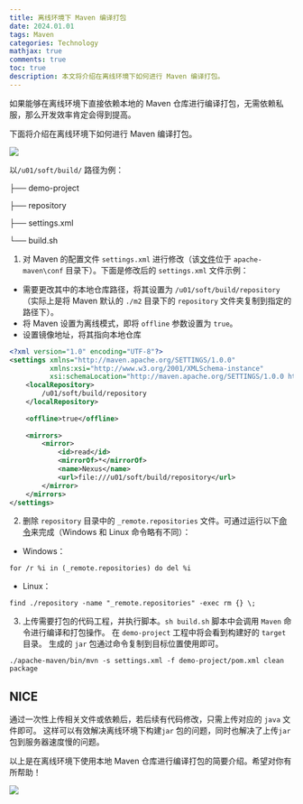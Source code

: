 ```yaml
---
title: 离线环境下 Maven 编译打包
date: 2024.01.01
tags: Maven
categories: Technology  
mathjax: true 
comments: true
toc: true
description: 本文将介绍在离线环境下如何进行 Maven 编译打包。
---
```


如果能够在离线环境下直接依赖本地的 Maven 仓库进行编译打包，无需依赖私服，那么开发效率肯定会得到提高。

下面将介绍在离线环境下如何进行 Maven 编译打包。

![](https://wyiyi.github.io/amber/contents/2023/apache-maven.png)

以`/u01/soft/build/` 路径为例：

├── demo-project

├── repository

├── settings.xml

└── build.sh

1. 对 Maven 的配置文件 `settings.xml` 进行修改（该[文件](https://maven.apache.org/settings.html)位于 `apache-maven\conf` 目录下）。下面是修改后的 `settings.xml` 文件示例：
- 需要更改其中的本地仓库路径，将其设置为 `/u01/soft/build/repository`（实际上是将 Maven 默认的 `./m2` 目录下的 `repository` 文件夹复制到指定的路径下）。
- 将 Maven 设置为离线模式，即将 `offline` 参数设置为 `true`。
- 设置镜像地址，将其指向本地仓库
```xml
<?xml version="1.0" encoding="UTF-8"?>
<settings xmlns="http://maven.apache.org/SETTINGS/1.0.0"
          xmlns:xsi="http://www.w3.org/2001/XMLSchema-instance"
          xsi:schemaLocation="http://maven.apache.org/SETTINGS/1.0.0 http://maven.apache.org/xsd/settings-1.0.0.xsd">
    <localRepository>
        /u01/soft/build/repository
    </localRepository>
    
    <offline>true</offline>
    
    <mirrors>
        <mirror>
            <id>read</id>
            <mirrorOf>*</mirrorOf>
            <name>Nexus</name>
            <url>file:///u01/soft/build/repository</url>
        </mirror>
    </mirrors>
</settings>
```

2. 删除 `repository` 目录中的 `_remote.repositories` 文件。可通过运行以下[命令](https://blog.csdn.net/Remember_Z/article/details/119523295)来完成（Windows 和 Linux 命令略有不同）：
- Windows：
```
for /r %i in (_remote.repositories) do del %i
```
- Linux：
```
find ./repository -name "_remote.repositories" -exec rm {} \;
```

3. 上传需要打包的代码工程，并执行脚本。`sh build.sh` 脚本中会调用 `Maven` 命令进行编译和打包操作。 
在 `demo-project` 工程中将会看到构建好的 `target` 目录。 生成的 `jar` 包通过命令复制到目标位置使用即可。
```shell
./apache-maven/bin/mvn -s settings.xml -f demo-project/pom.xml clean package
```

## NICE
通过一次性上传相关文件或依赖后，若后续有代码修改，只需上传对应的 `java` 文件即可。
这样可以有效解决离线环境下构建`jar` 包的问题，同时也解决了上传`jar` 包到服务器速度慢的问题。

以上是在离线环境下使用本地 Maven 仓库进行编译打包的简要介绍。希望对你有所帮助！

![](https://wyiyi.github.io/amber/contents/2023/nice.gif)

